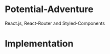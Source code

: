 ﻿# Potential-Adventure
<p>React.js, React-Router and Styled-Components</p>
<h1> Implementation </h1>
